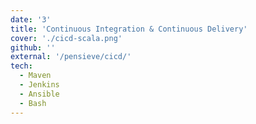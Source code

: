 ```yaml
---
date: '3'
title: 'Continuous Integration & Continuous Delivery'
cover: './cicd-scala.png'
github: ''
external: '/pensieve/cicd/'
tech:
  - Maven
  - Jenkins
  - Ansible
  - Bash
---
```

